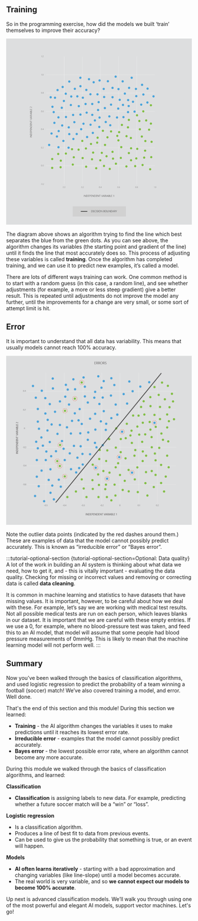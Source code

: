 ## Training

So in the programming exercise, how did the models we built ‘train’ themselves to improve their accuracy?

![3.3 ClassificationTraining](../media/3.3_ClassificationTraining.gif)

The diagram above shows an algorithm trying to find the line which best separates the blue from the green dots. As you can see above, the algorithm changes its variables (the starting point and gradient of the line) until it finds the line that most accurately does so. This process of adjusting these variables is called __training__. Once the algorithm has completed training, and we can use it to predict new examples, it’s called a model.

There are lots of different ways training can work. One common method is to start with a random guess (in this case, a random line), and see whether adjustments (for example, a more or less steep gradient) give a better result. This is repeated until adjustments do not  improve the model any further, until the improvements for a change are very small, or some sort of attempt limit is hit.


## Error

It is important to understand that all data has variability. This means that usually models cannot reach 100% accuracy.

![3.3 Error](../media/3.3_Error.png)

Note the outlier data points (indicated by the red dashes around them.) These are examples of data that the model cannot possibly predict accurately. This is known as “irreducible error” or “Bayes error”.

:::tutorial-optional-section {tutorial-optional-section=Optional:&nbsp;Data&nbsp;quality}
A lot of the work in building an AI system is thinking about what data we need, how to get it, and - this is vitally important - evaluating the data quality. Checking for missing or incorrect values and removing or correcting data is called **data cleaning**. 

It is common in machine learning and statistics to have datasets that have missing values. It is important, however, to be careful about how we deal with these. For example, let’s say we are working with medical test results. Not all possible medical tests are run on each person, which leaves blanks in our dataset. It is important that we are careful with these empty entries. If we use a 0, for example, where no blood-pressure test was taken, and feed this to an AI model, that model will assume that some people had blood pressure measurements of 0mmHg. This is likely to mean that the machine learning model will not perform well.
:::

## Summary

Now you’ve been walked through the basics of classification algorithms, and used logistic regression to predict the probability of a team winning a football (soccer) match! We’ve also covered training a model, and error. Well done.

That's the end of this section and this module! During this section we learned:

* __Training__ - the AI algorithm changes the variables it uses to make predictions until it reaches its lowest error rate.
* __Irreducible error__ - examples that the model cannot possibly predict accurately.
* __Bayes error__ - the lowest possible error rate, where an algorithm cannot become any more accurate.  

During this module we walked through the basics of classification algorithms, and learned:

__Classification__

* __Classification__ is assigning labels to new data. For example, predicting whether a future soccer match will be a “win” or “loss”.

__Logistic regression__

* Is a classification algorithm.  
* Produces a line of best fit to data from previous events.  
* Can be used to give us the probability that something is true, or an event will happen.  
  
__Models__

* __AI often learns iteratively__ - starting with a bad approximation and changing variables (like line-slope) until a model becomes accurate.
* The real world is very variable, and so __we cannot expect our models to become 100% accurate__.
  
Up next is advanced classification models. We’ll walk you through using one of the most powerful and elegant AI models, support vector machines. Let's go!